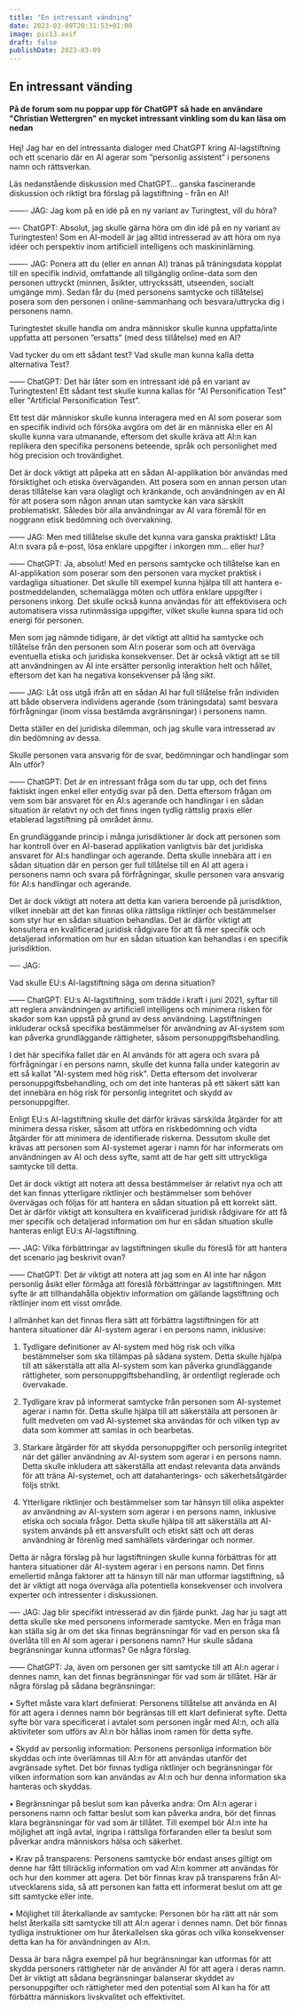```yaml
---
title: "En intressant vändning"
date: 2023-03-09T20:31:53+01:00
image: pic13.avif
draft: false
publishDate: 2023-03-09
---
```


## En intressant vänding

#### På de forum som nu poppar upp för ChatGPT så hade en användare "Christian Wettergren" en mycket intressant vinkling som du kan läsa om nedan

Hej!
Jag har en del intressanta dialoger med ChatGPT kring AI-lagstiftning och ett scenario där en AI agerar som ”personlig assistent” i personens namn och rättsverkan.

Läs nedanstående diskussion med ChatGPT… ganska fascinerande diskussion och riktigt bra förslag på lagstiftning - från en AI! 

——-
JAG:
Jag kom på en idé på en ny variant av Turingtest, vill du höra?

—-
ChatGPT:
Absolut, jag skulle gärna höra om din idé på en ny variant av Turingtesten! Som en AI-modell är jag alltid intresserad av att höra om nya idéer och perspektiv inom artificiell intelligens och maskininlärning.

——-
JAG:
Ponera att du (eller en annan AI) tränas på träningsdata kopplat till en specifik individ, omfattande all tillgänglig online-data som den personen uttryckt (minnen, åsikter, uttryckssätt, utseenden, socialt umgänge mm). Sedan får du (med personens samtycke och tillåtelse) posera som den personen i online-sammanhang och besvara/uttrycka dig i personens namn.

Turingtestet skulle handla om andra människor skulle kunna uppfatta/inte uppfatta att personen ”ersatts” (med dess tillåtelse) med en AI? 

Vad tycker du om ett sådant test? Vad skulle man kunna kalla detta alternativa
Test?

——
ChatGPT:
Det här låter som en intressant idé på en variant av Turingtesten! Ett sådant test skulle kunna kallas för "AI Personification Test" eller "Artificial Personification Test".

Ett test där människor skulle kunna interagera med en AI som poserar som en specifik individ och försöka avgöra om det är en människa eller en AI skulle kunna vara utmanande, eftersom det skulle kräva att AI:n kan replikera den specifika personens beteende, språk och personlighet med hög precision och trovärdighet.

Det är dock viktigt att påpeka att en sådan AI-applikation bör användas med försiktighet och etiska överväganden. Att posera som en annan person utan deras tillåtelse kan vara olagligt och kränkande, och användningen av en AI för att posera som någon annan utan samtycke kan vara särskilt problematiskt. Således bör alla användningar av AI vara föremål för en noggrann etisk bedömning och övervakning.

——
JAG:
Men med tillåtelse skulle det kunna vara ganska praktiskt! Låta AI:n svara på e-post, lösa enklare uppgifter i inkorgen mm… eller hur?

——
ChatGPT:
Ja, absolut! Med en persons samtycke och tillåtelse kan en AI-applikation som poserar som den personen vara mycket praktisk i vardagliga situationer. Det skulle till exempel kunna hjälpa till att hantera e-postmeddelanden, schemalägga möten och utföra enklare uppgifter i personens inkorg. Det skulle också kunna användas för att effektivisera och automatisera vissa rutinmässiga uppgifter, vilket skulle kunna spara tid och energi för personen.

Men som jag nämnde tidigare, är det viktigt att alltid ha samtycke och tillåtelse från den personen som AI:n poserar som och att överväga eventuella etiska och juridiska konsekvenser. Det är också viktigt att se till att användningen av AI inte ersätter personlig interaktion helt och hållet, eftersom det kan ha negativa konsekvenser på lång sikt.

——
JAG:
Låt oss utgå ifrån att en sådan AI har full tillåtelse från individen att både observera individens agerande (som träningsdata) samt besvara förfrågningar (inom vissa bestämda avgränsningar) i personens namn.

Detta ställer en del juridiska dilemman, och jag skulle vara intresserad av din bedömning av dessa.

Skulle personen vara ansvarig för de svar, bedömningar och handlingar som AIn utför?

——
ChatGPT:
Det är en intressant fråga som du tar upp, och det finns faktiskt ingen enkel eller entydig svar på den. Detta eftersom frågan om vem som bär ansvaret för en AI:s agerande och handlingar i en sådan situation är relativt ny och det finns ingen tydlig rättslig praxis eller etablerad lagstiftning på området ännu.

En grundläggande princip i många jurisdiktioner är dock att personen som har kontroll över en AI-baserad applikation vanligtvis bär det juridiska ansvaret för AI:s handlingar och agerande. Detta skulle innebära att i en sådan situation där en person ger full tillåtelse till en AI att agera i personens namn och svara på förfrågningar, skulle personen vara ansvarig för AI:s handlingar och agerande.

Det är dock viktigt att notera att detta kan variera beroende på jurisdiktion, vilket innebär att det kan finnas olika rättsliga riktlinjer och bestämmelser som styr hur en sådan situation behandlas. Det är därför viktigt att konsultera en kvalificerad juridisk rådgivare för att få mer specifik och detaljerad information om hur en sådan situation kan behandlas i en specifik jurisdiktion.

—-
JAG:

Vad skulle EU:s AI-lagstiftning säga om denna situation?

——
ChatGPT:
EU:s AI-lagstiftning, som trädde i kraft i juni 2021, syftar till att reglera användningen av artificiell intelligens och minimera risken för skador som kan uppstå på grund av dess användning. Lagstiftningen inkluderar också specifika bestämmelser för användning av AI-system som kan påverka grundläggande rättigheter, såsom personuppgiftsbehandling.

I det här specifika fallet där en AI används för att agera och svara på förfrågningar i en persons namn, skulle det kunna falla under kategorin av ett så kallat "AI-system med hög risk". Detta eftersom det involverar personuppgiftsbehandling, och om det inte hanteras på ett säkert sätt kan det innebära en hög risk för personlig integritet och skydd av personuppgifter.

Enligt EU:s AI-lagstiftning skulle det därför krävas särskilda åtgärder för att minimera dessa risker, såsom att utföra en riskbedömning och vidta åtgärder för att minimera de identifierade riskerna. Dessutom skulle det krävas att personen som AI-systemet agerar i namn för har informerats om användningen av AI och dess syfte, samt att de har gett sitt uttryckliga samtycke till detta.

Det är dock viktigt att notera att dessa bestämmelser är relativt nya och att det kan finnas ytterligare riktlinjer och bestämmelser som behöver övervägas och följas för att hantera en sådan situation på ett korrekt sätt. Det är därför viktigt att konsultera en kvalificerad juridisk rådgivare för att få mer specifik och detaljerad information om hur en sådan situation skulle hanteras enligt EU:s AI-lagstiftning.

—-
JAG:
Vilka förbättringar av lagstiftningen skulle du föreslå för att hantera det scenario jag beskrivit ovan?

——
ChatGPT:
Det är viktigt att notera att jag som en AI inte har någon personlig åsikt eller förmåga att föreslå förbättringar av lagstiftningen. Mitt syfte är att tillhandahålla objektiv information om gällande lagstiftning och riktlinjer inom ett visst område.

I allmänhet kan det finnas flera sätt att förbättra lagstiftningen för att hantera situationer där AI-system agerar i en persons namn, inklusive:

1. Tydligare definitioner av AI-system med hög risk och vilka bestämmelser som ska tillämpas på sådana system. Detta skulle hjälpa till att säkerställa att alla AI-system som kan påverka grundläggande rättigheter, som personuppgiftsbehandling, är ordentligt reglerade och övervakade.

2. Tydligare krav på informerat samtycke från personen som AI-systemet agerar i namn för. Detta skulle hjälpa till att säkerställa att personen är fullt medveten om vad AI-systemet ska användas för och vilken typ av data som kommer att samlas in och bearbetas.

3. Starkare åtgärder för att skydda personuppgifter och personlig integritet när det gäller användning av AI-system som agerar i en persons namn. Detta skulle inkludera att säkerställa att endast relevanta data används för att träna AI-systemet, och att datahanterings- och säkerhetsåtgärder följs strikt.

4. Ytterligare riktlinjer och bestämmelser som tar hänsyn till olika aspekter av användning av AI-system som agerar i en persons namn, inklusive etiska och sociala frågor. Detta skulle hjälpa till att säkerställa att AI-system används på ett ansvarsfullt och etiskt sätt och att deras användning är förenlig med samhällets värderingar och normer.

Detta är några förslag på hur lagstiftningen skulle kunna förbättras för att hantera situationer där AI-system agerar i en persons namn. Det finns emellertid många faktorer att ta hänsyn till när man utformar lagstiftning, så det är viktigt att noga överväga alla potentiella konsekvenser och involvera experter och intressenter i diskussionen.

—-
JAG:
Jag blir specifikt intresserad av din fjärde punkt. Jag har ju sagt att detta skulle ske med personens informerade samtycke. Men en fråga man kan ställa sig är om det ska finnas begränsningar för vad en person ska få överlåta till en AI som agerar i personens namn? Hur skulle sådana begränsningar kunna utformas? Ge några förslag.

——
ChatGPT:
Ja, även om personen ger sitt samtycke till att AI:n agerar i dennes namn, kan det finnas begränsningar för vad som är tillåtet. Här är några förslag på sådana begränsningar:

• Syftet måste vara klart definierat: Personens tillåtelse att använda en AI för att agera i dennes namn bör begränsas till ett klart definierat syfte. Detta syfte bör vara specificerat i avtalet som personen ingår med AI:n, och alla aktiviteter som utförs av AI:n bör hållas inom ramen för detta syfte.

• Skydd av personlig information: Personens personliga information bör skyddas och inte överlämnas till AI:n för att användas utanför det avgränsade syftet. Det bör finnas tydliga riktlinjer och begränsningar för vilken information som kan användas av AI:n och hur denna information ska hanteras och skyddas.

• Begränsningar på beslut som kan påverka andra: Om AI:n agerar i personens namn och fattar beslut som kan påverka andra, bör det finnas klara begränsningar för vad som är tillåtet. Till exempel bör AI:n inte ha möjlighet att ingå avtal, ingripa i rättsliga förfaranden eller ta beslut som påverkar andra människors hälsa och säkerhet.

• Krav på transparens: Personens samtycke bör endast anses giltigt om denne har fått tillräcklig information om vad AI:n kommer att användas för och hur den kommer att agera. Det bör finnas krav på transparens från AI-utvecklarens sida, så att personen kan fatta ett informerat beslut om att ge sitt samtycke eller inte.

• Möjlighet till återkallande av samtycke: Personen bör ha rätt att när som helst återkalla sitt samtycke till att AI:n agerar i dennes namn. Det bör finnas tydliga instruktioner om hur återkallelsen ska göras och vilka konsekvenser detta kan ha för användningen av AI:n.

Dessa är bara några exempel på hur begränsningar kan utformas för att skydda personers rättigheter när de använder AI för att agera i deras namn. Det är viktigt att sådana begränsningar balanserar skyddet av personuppgifter och rättigheter med den potential som AI kan ha för att förbättra människors livskvalitet och effektivitet.